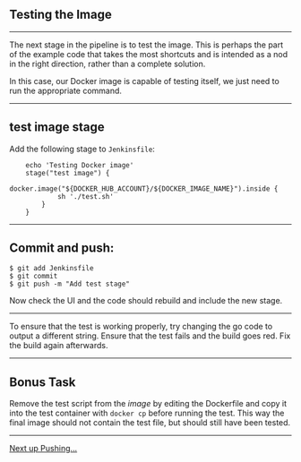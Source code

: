 ## Testing the Image

---

The next stage in the pipeline is to test the image. This is perhaps the part of
the example code that takes the most shortcuts and is intended as a nod in the
right direction, rather than a complete solution.

In this case, our Docker image is capable of testing itself, we just need to run
the appropriate command.

---

## test image stage

Add the following stage to `Jenkinsfile`:

```
    echo 'Testing Docker image'
    stage("test image") {
        docker.image("${DOCKER_HUB_ACCOUNT}/${DOCKER_IMAGE_NAME}").inside {
            sh './test.sh'
        }
    }
```

---

## Commit and push:

```
$ git add Jenkinsfile
$ git commit
$ git push -m "Add test stage"
```

Now check the UI and the code should rebuild and include the new stage. 

---


To ensure that the test is working properly, try changing the go code to output
a different string. Ensure that the test fails and the build goes red. Fix the
build again afterwards.

---

## Bonus Task

Remove the test script from the _image_ by editing the Dockerfile and copy it
into the test container with `docker cp` before running the test. This way the
final image should not contain the test file, but should still have been tested.

---

[Next up Pushing...](./03_pushing.md)
